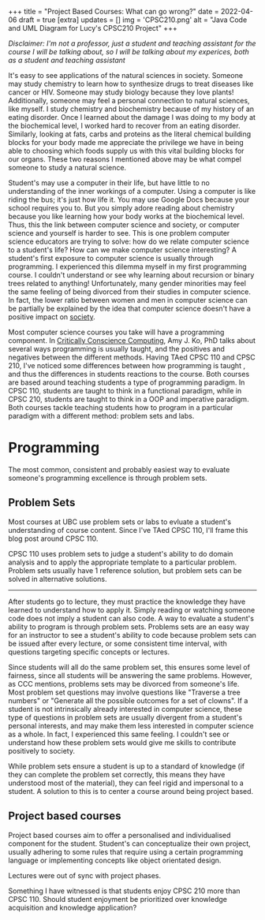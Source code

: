 +++
title = "Project Based Courses: What can go wrong?"
date = 2022-04-06
draft = true
[extra]
updates = []
img = 'CPSC210.png'
alt = "Java Code and UML Diagram for Lucy's CPSC210 Project"
+++

*Disclaimer: I'm not a professor, just a student and teaching assistant for the course I will be talking about, so I will be talking about my experices, both as a student and teaching assistant*

It's easy to see applications of the natural sciences in society. Someone may study chemistry to learn how to synthesize drugs to treat diseases like cancer or HIV. Someone may study biology because they love plants! Additionally, someone may feel a personal connection to natural sciences, like myself. I study chemistry and biochemistry because of my history of an eating disorder. Once I learned about the damage I was doing to my body at the biochemical level, I worked hard to recover from an eating disorder. Similarly, looking at fats, carbs and proteins as the literal chemical building blocks for your body made me appreciate the privilege we have in being able to choosing which foods supply us with this vital building blocks for our organs. These two reasons I mentioned above may be what compel someone to study a natural science. 

Student's may use a computer in their life, but have little to no understanding of the inner workings of a computer. Using a computer is like riding the bus; it's just how life it. You may use Google Docs because your school requires you to. But you simply adore reading about chemistry because you like learning how your body works at the biochemical level. Thus, this the link between computer science and society, or computer science and yourself is harder to see. This is one problem computer science educators are trying to solve: how do we relate computer science to a student's life? How can we make computer science interesting? A student's first exposure to computer science is usually through programming. I experienced this dilemma myself in my first programming course. I couldn't understand or see why learning about recursion or binary trees related to anything! Unfortunately, many gender minorities may feel the same feeling of being divorced from their studies in computer science.  In fact, the lower ratio between women and men in computer science can be partially be explained by the idea that computer science doesn't have a positive impact on [society](TODO). 

Most computer science courses you take will have a programming component. In [Critically Conscience Computing](TODO), Amy J. Ko, PhD talks about several ways programming is usually taught, and the positives and negatives between the different methods. Having TAed CPSC 110 and CPSC 210, I've noticed some differences between how programming is taught , and thus the differences in students reactions to the course. Both courses are based around teaching students a type of programming paradigm. In CPSC 110, students are taught to think in a functional paradigm, while in CPSC 210, students are taught to think in a OOP and imperative paradigm. Both courses tackle teaching students how to program in a particular paradigm with a different method: problem sets and labs.  

# Programming
The most common, consistent and probably easiest way to evaluate someone's programming excellence is through problem sets. 

## Problem Sets
Most courses at UBC use problem sets or labs to evluate a student's understanding of course content. Since I've TAed CPSC 110, I'll frame this blog post around CPSC 110. 

CPSC 110 uses problem sets to judge a student's ability to do domain analysis and to apply the appropriate template to a particular problem. Problem sets usually have 1 reference solution, but problem sets can be solved in alternative solutions. 

---


After students go to lecture, they must practice the knowledge they have learned to understand how to apply it. Simply reading or watching someone code does not imply a student can also code. A way to evaluate a student's ability to program is through problem sets. Problems sets are an easy way for an instructor to see a student's ability to code because problem sets can be issued after every lecture, or some consistent time interval, with questions targeting specific concepts or lectures. 

Since students will all do the same problem set, this ensures some level of fairness, since all students will be answering the same problems. However, as CCC mentions, problems sets may be divorced from someone's life. Most problem set questions may involve questions like "Traverse a tree numbers" or "Generate all the possible outcomes for a set of clowns". If a student is not intrinsically already interested in computer science, these type of questions in problem sets are usually divergent from a student's personal interests, and may make them less interested in computer science as a whole. In fact, I experienced this same feeling. I couldn't see or understand how these problem sets would give me skills to contribute positively to society.

While problem sets ensure a student is up to a standard of knowledge (if they can complete the problem set correctly, this means they have understood most of the material), they can feel rigid and impersonal to a student. A solution to this is to center a course around being project based.

## Project based courses
Project based courses aim to offer a personalised and individualised component for the student. Student's can conceptualize their own project, usually adhering to some rules that require using a certain programming language or implementing concepts like object orientated design.

Lectures were out of sync with project phases.

Something I have witnessed is that students enjoy CPSC 210 more than CPSC 110. Should student enjoyment be prioritized over knowledge acquisition and knowledge application? 
